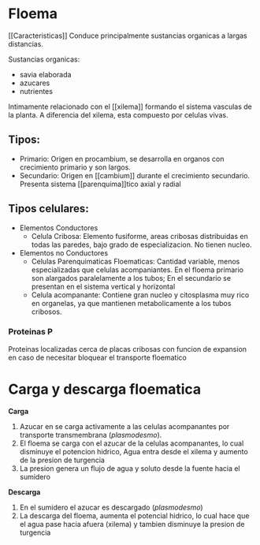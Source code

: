 # Floema

[[Caracteristicas]]
Conduce principalmente sustancias organicas a largas distancias.

Sustancias organicas:
- savia elaborada
- azucares
- nutrientes

Intimamente relacionado con el [[xilema]] formando el sistema vasculas de la planta.
A diferencia del xilema, esta compuesto por celulas vivas.

## **Tipos**:

- Primario: Origen en procambium, se desarrolla en organos con crecimiento primario y son largos.
- Secundario: Origen en [[cambium]] durante el crecimiento secundario. Presenta sistema [[parenquima]]tico axial y radial

## **Tipos celulares**:

- Elementos Conductores
	- Celula Cribosa: Elemento fusiforme, areas cribosas distribuidas en todas las paredes, bajo grado de especializacion. No tienen nucleo.
- Elementos no Conductores
	- Celulas Parenquimaticas Floematicas: Cantidad variable, menos especializadas que celulas acompaniantes. En el floema primario son alargados paralelamente a los tubos; En el secundario se presentan en el sistema vertical y horizontal
	- Celula acompanante: Contiene gran nucleo y citosplasma muy rico en organelas, ya que mantienen metabolicamente a los tubos cribosos.

### Proteinas P

Proteinas localizadas cerca de placas cribosas con funcion de expansion en caso de necesitar bloquear el transporte floematico

# Carga y descarga floematica

**Carga**
1. Azucar en se carga activamente a las celulas acompanantes por transporte transmembrana (*plasmodesmo*).
2. El floema se carga con el azucar de la celulas acompanantes, lo cual disminuye el potencion hidrico, Agua entra desde el xilema y aumento de la presion de turgencia
3. La presion genera un flujo de agua y soluto desde la fuente hacia el sumidero

**Descarga**
1. En el sumidero el azucar es descargado (*plasmodesmo*)
2. La descarga del floema, aumenta el potencial hidrico, lo cual hace que el agua pase hacia afuera (xilema) y tambien disminuye la presion de turgencia